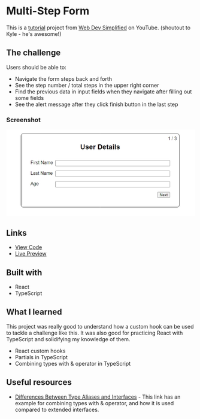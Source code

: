 # Multi-Step Form

This is a [tutorial](https://www.youtube.com/watch?v=uDCBSnWkuH0&list=PL4EX4Aw5_AFv-9yS-9lF3SNHUImZyygK7&index=4&t=20s) project from [Web Dev Simplified](https://www.youtube.com/@WebDevSimplified) on YouTube. (shoutout to Kyle - he's awesome!)

## The challenge

Users should be able to:

- Navigate the form steps back and forth 
- See the step number / total steps in the upper right corner
- Find the previous data in input fields when they navigate after filling out some fields
- See the alert message after they click finish button in the last step

### Screenshot

![](./screenshot.jpeg)

## Links

- [View Code](https://github.com/elizerdim/multi-step-form)
- [Live Preview](https://multi-step-form-ecru-sigma.vercel.app/)

## Built with

- React
- TypeScript

## What I learned

This project was really good to understand how a custom hook can be used to tackle a challenge like this. It was also good for practicing React with TypeScript and solidifying my knowledge of them. 

- React custom hooks
- Partials in TypeScript
- Combining types with & operator in TypeScript

## Useful resources

- [Differences Between Type Aliases and Interfaces](https://www.typescriptlang.org/docs/handbook/2/everyday-types.html#differences-between-type-aliases-and-interfaces) - This link has an example for combining types with & operator, and how it is used compared to extended interfaces.